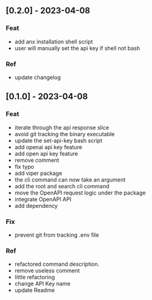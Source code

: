 <a name="0.2.0"></a>
## [0.2.0] - 2023-04-08
### Feat
- add anx installation shell script
- user will manually set the api key if shell not bash

### Ref
- update changelog

<a name="0.1.0"></a>
## [0.1.0] - 2023-04-08
### Feat
- iterate through the api response slice
- avoid git tracking the binary executable
- update the set-api-key bash script
- add openai api key feature
- add open api key feature
- remove comment
- fix typo
- add viper package
- the cli command can now take an argument
- add the root and search cli command
- move the OpenAPI request logic under the  package
- integrate OpenAPI API
- add dependency

### Fix
- prevent git from tracking .env file

### Ref
- refactored command description.
- remove useless comment
- little refactoring
- change API Key name
- update Readme
